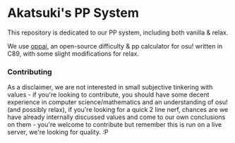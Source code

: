 # Akatsuki's PP System
This repository is dedicated to our PP system, including both vanilla & relax.

We use [oppai](https://github.com/Francesco149/oppai-ng), an open-source difficulty & pp calculator for osu! written in C89, with some slight modifications for relax.

### Contributing
As a disclaimer, we are not interested in small subjective tinkering with values - if you're looking to contribute, you should have some decent experience in computer science/mathematics and an understanding of osu! (and possibly relax), if you're looking for a quick 2 line nerf, chances are we have already internally discussed values and come to our own conclusions on them - you're welcome to contribute but remember this is run on a live server, we're looking for quality. :P
